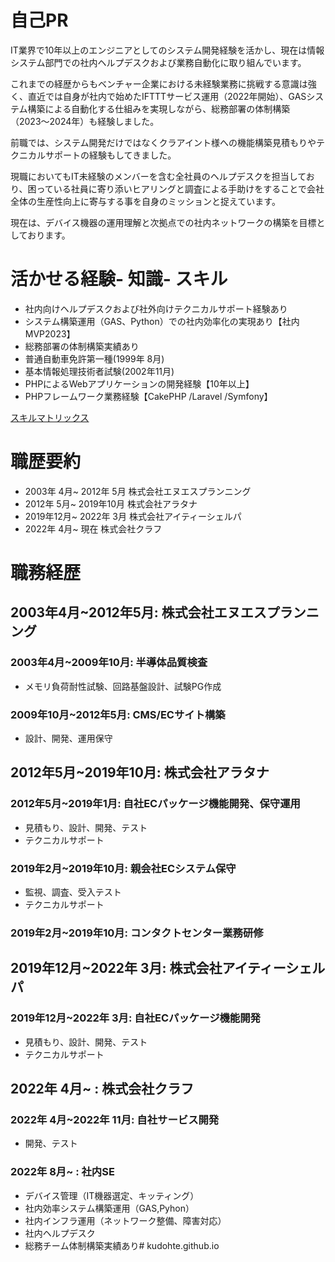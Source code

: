 # 自己PR
IT業界で10年以上のエンジニアとしてのシステム開発経験を活かし、現在は情報システム部門での社内ヘルプデスクおよび業務自動化に取り組んでいます。

これまでの経歴からもベンチャー企業における未経験業務に挑戦する意識は強く、直近では自身が社内で始めたIFTTTサービス運用（2022年開始）、GASシステム構築による自動化する仕組みを実現しながら、総務部署の体制構築（2023〜2024年）も経験しました。

前職では、システム開発だけではなくクラアイント様への機能構築見積もりやテクニカルサポートの経験もしてきました。

現職においてもIT未経験のメンバーを含む全社員のヘルプデスクを担当しており、困っている社員に寄り添いヒアリングと調査による手助けをすることで会社全体の生産性向上に寄与する事を自身のミッションと捉えています。

現在は、デバイス機器の運用理解と次拠点での社内ネットワークの構築を目標としております。

# 活かせる経験- 知識- スキル
- 社内向けヘルプデスクおよび社外向けテクニカルサポート経験あり
- システム構築運用（GAS、Python）での社内効率化の実現あり【社内MVP2023】
- 総務部署の体制構築実績あり
- 普通自動車免許第一種(1999年 8月) 
- 基本情報処理技術者試験(2002年11月) 
- PHPによるWebアプリケーションの開発経験【10年以上】
- PHPフレームワーク業務経験【CakePHP /Laravel /Symfony】

[スキルマトリックス](https://inquisitive-christmas-ef3.notion.site/18a7b4bac7728038affde859f458c08e?v=18a7b4bac7728184a2df000c8b56e987&pvs=4)

# 職歴要約
- 2003年 4月~ 2012年 5月 株式会社エヌエスプランニング 
- 2012年 5月~ 2019年10月 株式会社アラタナ
- 2019年12月~ 2022年 3月 株式会社アイティーシェルパ
- 2022年 4月~ 現在 株式会社クラフ

# 職務経歴
## 2003年4月~2012年5月: 株式会社エヌエスプランニング
### 2003年4月~2009年10月: 半導体品質検査
- メモリ負荷耐性試験、回路基盤設計、試験PG作成
### 2009年10月~2012年5月: CMS/ECサイト構築
- 設計、開発、運用保守

## 2012年5月~2019年10月: 株式会社アラタナ
### 2012年5月~2019年1月: 自社ECパッケージ機能開発、保守運用
- 見積もり、設計、開発、テスト
- テクニカルサポート
### 2019年2月~2019年10月: 親会社ECシステム保守
- 監視、調査、受入テスト
- テクニカルサポート

### 2019年2月~2019年10月: コンタクトセンター業務研修

## 2019年12月~2022年 3月: 株式会社アイティーシェルパ
### 2019年12月~2022年 3月: 自社ECパッケージ機能開発
- 見積もり、設計、開発、テスト
- テクニカルサポート

## 2022年 4月~ : 株式会社クラフ
### 2022年 4月~2022年 11月: 自社サービス開発
- 開発、テスト
### 2022年 8月~  : 社内SE
- デバイス管理（IT機器選定、キッティング）
- 社内効率システム構築運用（GAS,Pyhon）
- 社内インフラ運用（ネットワーク整備、障害対応）
- 社内ヘルプデスク
- 総務チーム体制構築実績あり# kudohte.github.io
